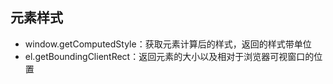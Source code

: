## 元素样式

* window.getComputedStyle：获取元素计算后的样式，返回的样式带单位
* el.getBoundingClientRect：返回元素的大小以及相对于浏览器可视窗口的位置



